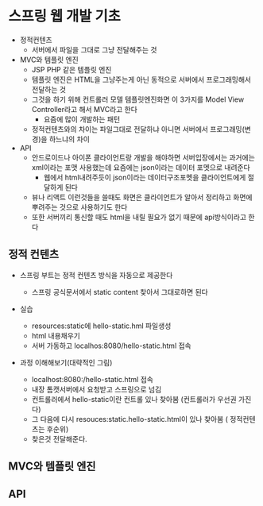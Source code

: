 # 스프링 웹 개발 기초

- 정적컨텐츠
  -  서버에서 파일을 그대로 그냥 전달해주는 것
- MVC와 템플릿 엔진
  -  JSP PHP 같은 템플릿 엔진
    - 템플릿 엔진은 HTML을 그냥주는게 아닌 동적으로 서버에서 프로그래밍해서 전달하는 것 
  - 그것을 하기 위해 컨트롤러 모델 템플릿엔진화면 이 3가지를 Model View Controller라고 해서 MVC라고 한다
    - 요즘에 많이 개발하는 패턴
  - 정적컨텐츠와의 차이는 파일그대로 전달하냐 아니면 서버에서 프로그래밍(변경)을 하느냐의 차이
- API 
  - 안드로이드나 아이폰 클라이언트랑 개발을 해야하면 서버입장에서는 과거에는 xml이라는 포맷 사용했는데 요즘에는 json이라는 데이터 포멧으로 내려준다
    - 웹에서 html내려주듯이 json이라는 데이터구조포멧을 클라이언트에게 절달하게 된다
  - 뷰나 리액트 이런것들을 쓸때도 화면은 클라이언트가 알아서 정리하고 화면에 뿌려주는 것으로 사용하기도 한다
  - 또한 서버끼리 통신할 때도 html을 내릴 필요가 없기 때문에 api방식이라고 한다



## 정적 컨텐츠

- 스프링 부트는 정적 컨텐츠 방식을 자동으로 제공한다
  - 스프링 공식문서에서 static content 찾아서 그대로하면 된다
- 실습
  - resources:static에 hello-static.hml 파일생성
  - html 내용채우기
  -  서버 가동하고 localhos:8080/hello-static.html 접속

- 과정 이해해보기(대략적인 그림)
  - localhost:8080:/hello-static.html 접속
  - 내장 톰캣서버에서 요청받고 스프링으로 넘김
  - 컨트롤러에서 hello-static이란 컨트롤 있나 찾아봄 (컨트롤러가 우선권 가진다)
  - 그 다음에 다시 resouces:static.hello-static.html이 있나 찾아봄 ( 정적컨텐츠는 후순위)
  - 찾은것 전달해준다.



## MVC와 템플릿 엔진





## API













